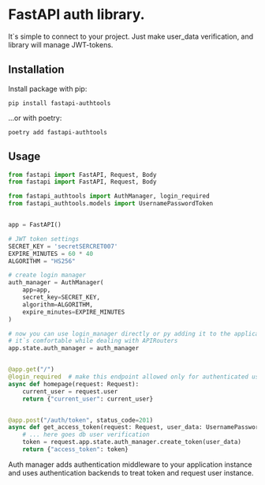 # FastAPI auth library.

It`s simple to connect to your project. Just make user_data verification, and library will manage JWT-tokens.

## Installation
Install package with pip:
```commandline
pip install fastapi-authtools
```

...or with poetry:
```commandline
poetry add fastapi-authtools
```

## Usage
```python
from fastapi import FastAPI, Request, Body
from fastapi import FastAPI, Request, Body

from fastapi_authtools import AuthManager, login_required
from fastapi_authtools.models import UsernamePasswordToken


app = FastAPI()

# JWT token settings
SECRET_KEY = 'secretSERCRET007'
EXPIRE_MINUTES = 60 * 40
ALGORITHM = "HS256"

# create login manager
auth_manager = AuthManager(
    app=app,
    secret_key=SECRET_KEY,
    algorithm=ALGORITHM,
    expire_minutes=EXPIRE_MINUTES
)

# now you can use login_manager directly or py adding it to the application statement
# it`s comfortable while dealing with APIRouters
app.state.auth_manager = auth_manager


@app.get("/")
@login_required  # make this endpoint allowed only for authenticated users
async def homepage(request: Request):
    current_user = request.user
    return {"current_user": current_user}


@app.post("/auth/token", status_code=201)
async def get_access_token(request: Request, user_data: UsernamePasswordToken = Body()):
    # ... here goes db user verification
    token = request.app.state.auth_manager.create_token(user_data)
    return {"access_token": token}

```

Auth manager adds authentication middleware to your application instance and uses authentication backends to treat token and
request user instance. 
